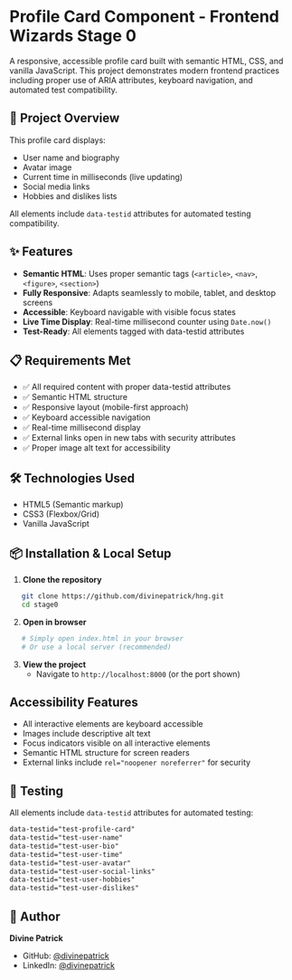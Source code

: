 # Profile Card Component - Frontend Wizards Stage 0

A responsive, accessible profile card built with semantic HTML, CSS, and vanilla JavaScript. This project demonstrates modern frontend practices including proper use of ARIA attributes, keyboard navigation, and automated test compatibility.

## 🎯 Project Overview

This profile card displays:
- User name and biography
- Avatar image
- Current time in milliseconds (live updating)
- Social media links
- Hobbies and dislikes lists

All elements include `data-testid` attributes for automated testing compatibility.

## ✨ Features

- **Semantic HTML**: Uses proper semantic tags (`<article>`, `<nav>`, `<figure>`, `<section>`)
- **Fully Responsive**: Adapts seamlessly to mobile, tablet, and desktop screens
- **Accessible**: Keyboard navigable with visible focus states
- **Live Time Display**: Real-time millisecond counter using `Date.now()`
- **Test-Ready**: All elements tagged with data-testid attributes

## 📋 Requirements Met

- ✅ All required content with proper data-testid attributes
- ✅ Semantic HTML structure
- ✅ Responsive layout (mobile-first approach)
- ✅ Keyboard accessible navigation
- ✅ Real-time millisecond display
- ✅ External links open in new tabs with security attributes
- ✅ Proper image alt text for accessibility

## 🛠️ Technologies Used

- HTML5 (Semantic markup)
- CSS3 (Flexbox/Grid)
- Vanilla JavaScript

## 📦 Installation & Local Setup

1. **Clone the repository**
```bash
   git clone https://github.com/divinepatrick/hng.git
   cd stage0
```

2. **Open in browser**
```bash
   # Simply open index.html in your browser
   # Or use a local server (recommended)
```

3. **View the project**
   - Navigate to `http://localhost:8000` (or the port shown)

## Accessibility Features

- All interactive elements are keyboard accessible
- Images include descriptive alt text
- Focus indicators visible on all interactive elements
- Semantic HTML structure for screen readers
- External links include `rel="noopener noreferrer"` for security

## 🧪 Testing

All elements include `data-testid` attributes for automated testing:
```html
data-testid="test-profile-card"
data-testid="test-user-name"
data-testid="test-user-bio"
data-testid="test-user-time"
data-testid="test-user-avatar"
data-testid="test-user-social-links"
data-testid="test-user-hobbies"
data-testid="test-user-dislikes"
```

## 👤 Author

**Divine Patrick**
- GitHub: [@divinepatrick](https://github.com/divinepatrick)
- LinkedIn: [@divinepatrick](https://linkedin.com/in/divinepatrick)
